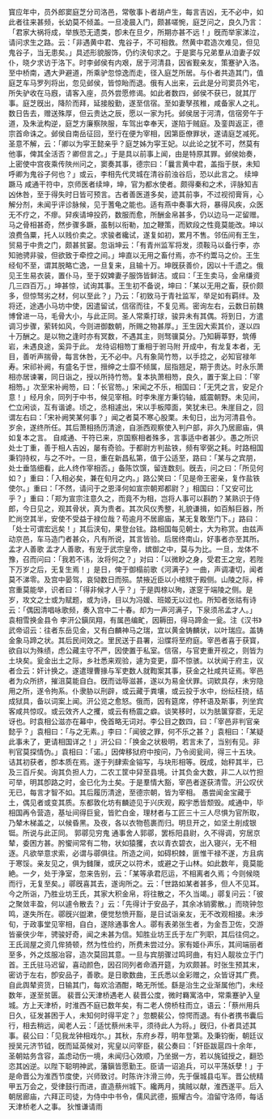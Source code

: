 <!-- { "loadSidebar": true } -->
寳应年中，员外郎窦庭芝分司洛邑，常敬事卜者胡卢生，每言吉凶，无不必中，如此者往来甚频，长幼莫不倾盖。一旦凌晨入门，颇甚嗟惋，庭芝问之，良久乃言：「君家大祸将成，举族恐无遗类，卽未在旦夕，所期亦甚不远！」旣而举家涕泣，请问求生之路。云：「非遇黄中君、鬼谷子，不可相救。然黄中君造次难见，但见鬼谷子，当无患矣。」具述形貌服饰，仍约浃旬求之。于是窦与兄弟羣从洎妻子奴仆，晓夕求访于洛下。时李邺侯有内艰，居于河清县，因省觐亲友，策蹇驴入洛。至中桥南，遇大尹避道，所乘驴忽惊逸而走，径入庭芝所居。与仆者共造其门，值庭芝车马罗列将出，忽见邺侯，皆惊眙而退。俄有人出来，云此是分司窦员外宅，所失驴收在马廐，请客入座，员外尝愿修谒。如此者数四，邺侯不获已，就其厅事。庭芝旣出，降阶而拜，延接殷勤，遂至信宿。至如妻孥孩稚，咸备家人之礼。数日告去，赠送殊厚，但云贵达之辰，愿以一家为托。邺侯居于河清，信宿旁午于道，及朱泚构逆，庭芝方廉察陜服，车驾出幸奉天，遂陷于贼庭。及銮舆返正，德宗首命诛之。邺侯自南岳征回，至行在便为宰相，因第臣僚罪状，遂请庭芝减死。圣意不解，云：「卿以为寜王懿亲乎？庭芝姊为寜王妃。以此论之犹不可，然莫有他事，俾其全活否？卿但言之。」于是具以前事上闻，由是特原其罪。邺侯始奏，上密使中宫夜乘传陜州问之，窦奏其事，德宗曰：「曩言黄中君，盖指于朕，未知呼卿为鬼谷子何也？」或云，李相先代灵城在清谷前浊谷后，恐以此言之。
续坤蹶马
咸通干符中，京师医者续坤，坤，官为都水使者。颇得秦和之术，评脉知吉凶休咎，至于得失时日皆可预言。古者善医道多矣，迹其前亊，不过视彻膏肓，心解分剂，未闻乎评诊脉候，见于蓍龟之能也。适有燕中奏事大将，暴得风疾，众医无不疗之，不瘳。舁疾请坤投药，数服而愈，所酬金帛甚多，仍以边马一疋留赠。马之骨相甚奇，然步骤多蹶，虽制以衔勒，加之鞭策，而欵段之性竟莫能改。坤以浪费刍粟，托人以贱价卖之。求骏者纔试，遂复如初，累月不售。邻伍间有王生，贸易于中贵之门，颇甚贫窭。忽诣坤云：「有青州监军将发，须鞍马以备行李，亦知驰骋非骏，但欲致于牵控之间。」坤直以无用之畜付焉，亦不约鬻马之价。王生经旬不至，谓其脱略亡逸，一旦复来，且输十万。坤旣获善价，因以十千遗之。俄见王生易衣装，置仆马，至于奴婢妻子服饰皆鲜洁。或曰：「王生卖马，金帛缣资几三四百万。」坤甚惊，试询其事。王生初不备说，坤曰：「某以无用之畜，获价颇多，但惊驽劣之材，何以至此？」乃云：「初致马于青社监军，举足如有羁绊。及将还，途遇小马坊中使，因遣留试，信宿而往，不复见焉。密询左右，云数日前魏博曾进一马，毛骨大小，与此正同。圣人常乘打球，骏异未有其偶。将到日，方遣调习步骤，萦转如风，今则进御数朝，所赐之物甚厚。」王生因大索其价，遂以四十万酬之。是以物之逢时亦有冥数，不遇其主，则驽骥莫分。乃知耨莘野，筑傅岩，未遇良途，奚异于此。
龙待诏相笏丁重相于驸马附
开成中，有龙复本者，无目，善听声揣骨，每言休咎，无不必中。凡有象简竹笏，以手捻之，必知官禄年寿。宋祁补阙，有盛名于世，搢绅之士靡不倾属，屈指翘足，期于贵达。时永乐萧相亦居谏署，同日诣之，授以所持竹笏。复本执萧相笏，良久，置于案上曰：「宰相笏。」次至宋补阙笏，曰：「长官笏。」宋闻之不乐，相国曰：「无凭之言，安足介意！」经月余，同列于中书，候见宰相。时李朱崖方秉钧轴，威震朝野。未见间，伫立闲谈，互有谐谑。顷之，丞相遽出，宋以手板障面，笑犹未已。朱崖目之，回谓左右曰：「宋补阙笑某何事？」闻之者莫不寒心股栗。未旬日，出为河清县令。岁余，遂终所任。其后萧相扬历清途，自浙西观察使入判户部，非久乃居廊庙，俱如复本之言。
自咸通、干符已来，京国察相者殊多，言事适中者甚少。愚之所识处士丁重，善于相人吉凶，屡有奇验。于都尉方判盐铁，频有宰弼之耗。时路相国秉钧持权，与之不叶。一旦，重在新昌私第，值于公适至，路曰：「某与之宾朋，处士垂箔细看，此人终作宰相否。」备陈饮馔，留连数刻。旣去，问之曰：「所见何如？」重曰：「入相必矣，兼在旬月之内。」路公笑曰：「见是帝王密亲，复作盐铁使尔。」重曰：「不然，请问于之恩泽何如宣宗朝郑都尉？」相国曰：「又安可比乎？」重曰：「郑为宣宗注意久之，而竟不为相，岂将人事可以斟酌？某熟识于侍郎，今日见之，观其骨状，真为贵者。其次风仪秀整，礼貌谦揖，如百斛巨器，所贮尚空其半，安使不受益于禄位哉？苟逾月不居廊庙，某无复敢至门下。」路曰：「处士可谓宏远矣！」其后浃旬，果登台铉。路相国每见朝士，大为称赏。由兹声动京邑，车马造门者甚众，凡有所说，其言皆验。后居终南山，好事者亦至其所。
孟才人善歌
孟才人善歌，有宠于武宗皇帝，嫔御之中，莫与为比。一旦，龙体不豫，召而问曰：「我若不讳，汝将何之？」对曰：「以微眇之身，受君王之宠，若陛下万岁之后，无复生焉！」是日，俾于御榻前歌《河满子》一曲，声调凄切，闻者莫不涕零。及宫中晏驾，哀恸数日而殒。禁掖近臣以小棺殡于殿侧。山陵之际，梓宫重莫能举，识者曰：「得非候才人乎？」于是舆榇以殉，遂窆于端陵之侧。是岁，攻文之士或为赋题，或为诗，目以为冯媛、班姬无以过也。所知者张祜有诗云：「偶因清唱咏歌频，奏入宫中二十春。却为一声河满子，下泉须吊孟才人。」
袁相雪换金县令
李汧公鎭凤翔，有属邑编甿，因耨田，得马蹄金一瓮。注《汉书》武帝诏云：往者东岳见金，又有白麟神马之瑞，宜以黄金铸麟状，以叶瑞应。盖铸金象马蹄之状。其后民间效之。里民送于县署，沿牒将至府庭。宰邑者喜于获寳，欲自以为殊绩，虑公藏主守不严，因使置于私室。信宿，与官吏重开视之，则皆为土块矣。瓮金出土之际，乡社悉来观验，遽为变更，靡不惊骇。以状闻于府主，议者佥云：奸计换之。遂遣理曹掾与军吏数人就鞫案其事，获金之社咸共证焉。宰邑者为众所挤，摧沮莫能自白。旣而诎辱滋甚，遂以为易金伏罪。词欵具存，未穷隐用之所，遂令拘系。仆隶胁以刑辟，或云藏于粪壤，或云投于水中，纷纭枉挠，结成狱具，备以词案上闻。汧公览之愈怒。俄而，因有筵席，停杯语及斯事，列坐宾客咸共惊叹。或云效齐人之攫，或云有杨震之癖。谈笑移时，以为胠箧穿窬，无足讶也。时袁相公滋亦在幕中，俛首略无词对。李公目之数四，曰：「宰邑非判官亲懿乎？」袁相曰：「与之无素。」李曰：「闻彼之罪，何不乐之甚？」袁相曰：「某疑此事未了，更请相国详之！」汧公曰：「换金之状极明，若言未了，当别有见。非判官莫探情伪。」袁相曰：「诺。」因俾移狱府中按问，乃令阅瓮间，得三十五块。诘其初获者，卽本质在焉。遂于列肆索金镕写，与块形相等。旣成，始秤其半，已及三百斤矣。询其负担人力，二农工筐中舁至县境。计其负金大数，非二人以竹担可举，明其卽路之时，金已化为土矣。于是羣情大豁，宰邑者遂获清雪。汧公叹伏无已，每言才智不如。其后履历清途，至德宗朝，皆为宰相。
愚尝闻金宝藏于土，偶见者或变其质。东都敦化坊有麟迹见于兴庆观，殿宇悉皆颓毁。咸通中，毕相国再令营造，基址间得巨瓮，皆贮白金，理材者与工匠三十三人尽惧为官所取，乃辇木梯盖之，以候昏黑。及夜，各以衣物苞裹而归。明旦开之，如坚土削成银铤。所说与此正同。
郭鄩见穷鬼
通事舍人郭鄩，罢栎阳县尉，久不得调，穷居京辇，委困方甚。肹蠁间常有二物，状如猿玃，衣以青衣碧衣，出入寝兴，无不相逐。凡欲举意求索，必谓与鄩俱往。所造之间，如碍枳棘，匪惟干禄不遂，方且病于寒馁。亲友见之，俱为雠隟，或厌之以符术，或避之于山林。如此数年，竟莫能絶。一夕，处于浄室，忽来告别，云：「某等承君厄运，不相离者久焉；今则候晓而行，无复至矣。」鄩旣喜其去，遂询所之。云：「世路如某者甚多，但人不见耳。今之所诣，乃胜业坊王氏，其家大积金帛，将往散之，不久当竭。」鄩复问云：「彼之聚敛丰盈，何以遽令散去？」云：「先得计于安品子，其余冰销雾散。」而晓钟忽鸣，遂失所在。鄩旣兴盥漱，便觉愁愤开豁，是日试诣亲友，无不改观相接。未涉旬，于政事堂见宰相，自白，遂除通事舍人。鄩有表弟张生者，为金吾卫佐，交游皆豪侠少年，骋骏好奇，闻之未甚为信。知胜业坊王氏于左广列职，其后往伺之。王氏润屋之资几侔猗顿，然为性俭约，所费未尝过分。家有姬仆声乐，其间端丽者至多，外之炫服冶容，造次莫回其意。一旦与宾朋骤过鸣珂曲，有妇人靓妆立于门首。王氏驻马迟留，喜动颜色，因召同列者命酒开筵，为欢颇甚。时张生预其末，密访于左右，卽安品子，善歌。是日歌数曲，王氏悉以金彩赠之，众皆讶其广费。自此舆辇资货，日输其门，每欢洽酒酣，略无所恡。繇是治生之业渐属他门，未经数年，遂至贫匮。
裴晋公天津桥遇老人
裴晋公度，微时羇寓洛中，常乘蹇驴入皇城。方上天津桥，时淮西不庭已数年矣，有二老人傍桥柱而立，语云：「蔡州用兵日久，征发甚困于人，未知何时得平定？」忽覩裴公，惊愕而退。有仆者携书囊后行，相去稍远，闻老人云：「适忧蔡州未平，须待此人为将。」旣归，仆者具述其事。裴公曰：「见我龙钟相戏尔。」其秋，东府乡荐，明年登第。及秉钧衡，朝廷议授吴元济节钺，旣而延英候对，宪皇以问宰臣，裴公奏曰：「奸臣跋扈四十余年，圣朝姑务含容，盖虑动伤一境，未闻归心效顺，乃坐据一方，若以旄钺授之，翻恐恣其凶逆。以陛下聪明神武，藩鎭皆愿勤王。臣请一诏追兵，可以平荡妖孽！」于是命晋公为淮西节度使，兴师致讨。时陈许汴滑三帅，先于偃城县屯军。晋公统精甲五万会之，受律鼓行而进，直造蔡州城下。纔两月，擒贼以献，淮西遂平。后入朝居廊庙，六拜正司徒，为侍中中书令，儒风武德，振耀古今。洎留守洛师，每话天津桥老人之事。
狄惟谦请雨
